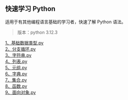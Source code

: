 ## 快速学习 Python
适用于有其他编程语言基础的学习者，快速了解 Python 语法。
> 版本：python 3.12.3

[1、基础数据类型.py](./1、基础数据类型.py)<br>
[2、分支循环.py](./2、分支循环.py)<br>
[3、字符串.py](./3、字符串.py)<br>
[4、列表.py](./4、列表.py)<br>
[5、元组.py](./5、元组.py)<br>
[6、字典.py](./6、字典.py)<br>
[7、集合.py](./7、集合.py)<br>
[8、函数.py](./8、函数.py)<br>
[9、面向对象.py](./9、面向对象.py)<br>



